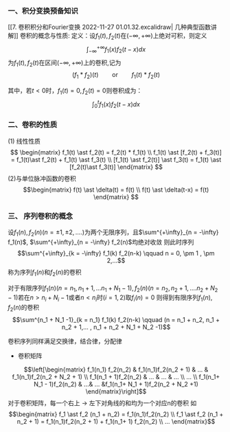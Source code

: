 ### 一、积分变换预备知识
[[7. 卷积积分和Fourier变换 2022-11-27 01.01.32.excalidraw| 几种典型函数讲解]]
卷积的概念与性质:
定义：设$f_1(t), f_2(t)$在$(-\infty , +\infty)$上绝对可积，则定义
$$\int^{ + \infty}_{-\infty} f_1(x) f_2(t - x) dx$$
为$f_1(t),f_2(t)$在区间$(-\infty , +\infty)$上的卷积,记为
$$(f_1 \ast f_2 ) (t) \qquad \text{or} \qquad f_1(t) \ast f_2(t) $$

其中，若$t< 0$时，$f_1(t) = 0,f_2(t) = 0$则卷积成为： 
$$\int^{t}_{0} f_1(x) f_2(t - x) dx$$

### 二、卷积的性质

(1) 线性性质
$$
\begin{matrix}
f_1(t) \ast f_2(t) = f_2(t) * f_1(t) \\
f_1(t) \ast [f_2(t) + f_3(t)] = f_1(t)\ast f_2(t) + f_1(t) \ast f_3(t) \\
[f_1(t) \ast f_2(t)] \ast f_3(t) = f_1(t) \ast [f_2(t)\ast f_3(t)]
\end{matrix}
$$
(2)与单位脉冲函数的卷积
$$\begin{matrix}
f(t) \ast \delta(t) = f(t) \\
f(t) \ast \delta(t-x) = f(t)
\end{matrix} $$

### 三、 序列卷积的概念

设$f_1(n), f_2(n)(n = \pm 1, \pm 2 ,....)$为两个无限序列，且$\sum^{+\infty}_{n = -\infty} f_1(n)$, $\sum^{+\infty}_{n = -\infty} f_2(n)$均绝对收敛
则此时序列
$$\sum^{+\infty}_{k = -\infty} f_1(k) f_2(n-k) \qquad n = 0, \pm 1 , \pm 2,...$$
称为序列$f_1(n)$和$f_2(n)$的卷积

对于有限序列$f_1(n) (n = n_1, n_1 + 1,...n_1 + N_1 -1), f_2(n) (n = n_2,n_2 + 1,....n_2 + N_2 -1)$若在$n > n_i + N_i-1$或者$n<n_i$时$(i = 1,2)$取$f_i(n) =0$
则得到有限序列$f_1(n),f_2(n)$的卷积
$$\sum^{n_1 + N_1 -1}_{k = n_1} f_1(k) f_2(n-k) \qquad (n = n_1 + n_2, n_1 + n_2 + 1,... , n_1 + n_2 + N_1 + N_2 -1)$$

卷积序列同样满足交换律，结合律，分配律

- 卷积矩阵

$$\left[\begin{matrix}
f_1(n_1) f_2(n_2) & f_1(n_1)f_2(n_2 + 1) & ... & f_1(n_1)f_2(n_2 + N_2 + 1) \\
f_1(n_1 + 1)f_2(n_2) & ... & ... & ... \\
... \\
f_1(n_1+ N_1 - 1)f_2(n_2) & ...& ... &f_1(n_1+ N_1 + 1)f_2(n_2 + N_2 +1)
\end{matrix}\right]$$
对于卷积矩阵，每一个右上 -> 左下对角线的和均为一个对应n的卷积
如
$$\begin{matrix}
f_1 \ast f_2 (n_1 + n_2) = f_1(n_1)f_2(n_2) \\
f_1 \ast f_2 (n_1 + n_2 + 1) = f_1(n_1)f_2(n_2 + 1) + f_1(n_1+ 1) f_2(n_2) \\
...
\end{matrix}$$


